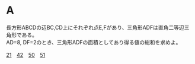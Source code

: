 # A
長方形ABCDの辺BC,CD上にそれぞれ点E,Fがあり、三角形ADFは直角二等辺三角形である。<br>
AD=8, DF=2のとき、三角形ADFの面積としてあり得る値の総和を求めよ。

[21](696.md)　[42](696.md)　[50](696.md)　[51](811.md)